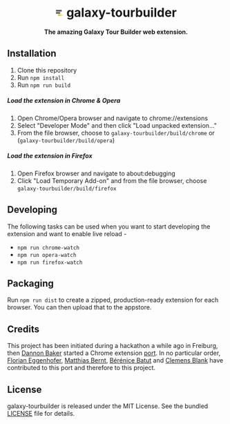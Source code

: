 <div align="center">
  <h1>
    <img src="./src/icons/icon-19.png" alt="Galaxy Logo">
    galaxy-tourbuilder
  </h1>

  <p>
    <strong>The amazing Galaxy Tour Builder web extension.</strong>
  </p>
</div>

## Installation

1. Clone this repository
2. Run `npm install`
3. Run `npm run build`

##### Load the extension in Chrome & Opera

1. Open Chrome/Opera browser and navigate to chrome://extensions
2. Select "Developer Mode" and then click "Load unpacked extension..."
3. From the file browser, choose to `galaxy-tourbuilder/build/chrome` or
   (`galaxy-tourbuilder/build/opera`)

##### Load the extension in Firefox

1. Open Firefox browser and navigate to about:debugging
2. Click "Load Temporary Add-on" and from the file browser, choose
   `galaxy-tourbuilder/build/firefox`

## Developing

The following tasks can be used when you want to start developing the extension
and want to enable live reload -

- `npm run chrome-watch`
- `npm run opera-watch`
- `npm run firefox-watch`

## Packaging

Run `npm run dist` to create a zipped, production-ready extension for each
browser. You can then upload that to the appstore.

## Credits

This project has been initiated during a hackathon a while ago in Freiburg, then
[Dannon Baker](https://github.com/dannon) started a Chrome extension
[port](https://github.com/dannon/tourbuilder). In no particular order, [Florian
Eggenhofer](https://github.com/eggzilla), [Matthias
Bernt](https://github.com/bernt-matthias), [Bérénice
Batut](https://github.com/bebatut) and [Clemens
Blank](https://github.com/blankclemens) have contributed to this port and
therefore to this project.

## License

galaxy-tourbuilder is released under the MIT License. See the bundled
[LICENSE](LICENSE) file for details.
